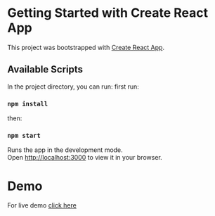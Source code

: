 # Getting Started with Create React App

This project was bootstrapped with [Create React App](https://github.com/facebook/create-react-app).

## Available Scripts

In the project directory, you can run:
first run:
### `npm install`
then:
### `npm start`
Runs the app in the development mode.\
Open [http://localhost:3000](http://localhost:3000) to view it in your browser.

# Demo
For live demo [click here]() 




